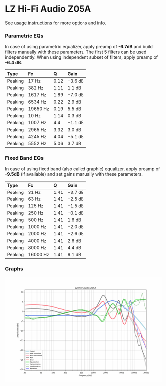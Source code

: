 # LZ Hi-Fi Audio Z05A
See [usage instructions](https://github.com/jaakkopasanen/AutoEq#usage) for more options and info.

### Parametric EQs
In case of using parametric equalizer, apply preamp of **-6.7dB** and build filters manually
with these parameters. The first 5 filters can be used independently.
When using independent subset of filters, apply preamp of **-6.4 dB**.

| Type    | Fc       |    Q | Gain    |
|:--------|:---------|:-----|:--------|
| Peaking | 17 Hz    | 0.12 | -3.6 dB |
| Peaking | 382 Hz   | 1.11 | 1.1 dB  |
| Peaking | 1617 Hz  | 1.89 | -7.0 dB |
| Peaking | 6534 Hz  | 0.22 | 2.9 dB  |
| Peaking | 19650 Hz | 0.19 | 5.5 dB  |
| Peaking | 10 Hz    | 1.14 | 0.3 dB  |
| Peaking | 1007 Hz  | 4.4  | -1.1 dB |
| Peaking | 2965 Hz  | 3.32 | 3.0 dB  |
| Peaking | 4245 Hz  | 4.04 | -5.1 dB |
| Peaking | 5552 Hz  | 5.06 | 3.7 dB  |

### Fixed Band EQs
In case of using fixed band (also called graphic) equalizer, apply preamp of **-9.5dB**
(if available) and set gains manually with these parameters.

| Type    | Fc       |    Q | Gain    |
|:--------|:---------|:-----|:--------|
| Peaking | 31 Hz    | 1.41 | -3.7 dB |
| Peaking | 63 Hz    | 1.41 | -2.5 dB |
| Peaking | 125 Hz   | 1.41 | -1.5 dB |
| Peaking | 250 Hz   | 1.41 | -0.1 dB |
| Peaking | 500 Hz   | 1.41 | 1.6 dB  |
| Peaking | 1000 Hz  | 1.41 | -2.0 dB |
| Peaking | 2000 Hz  | 1.41 | -2.6 dB |
| Peaking | 4000 Hz  | 1.41 | 2.6 dB  |
| Peaking | 8000 Hz  | 1.41 | 4.4 dB  |
| Peaking | 16000 Hz | 1.41 | 9.1 dB  |

### Graphs
![](./LZ%20Hi-Fi%20Audio%20Z05A.png)
